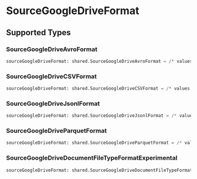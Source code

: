 # SourceGoogleDriveFormat


## Supported Types

### SourceGoogleDriveAvroFormat

```python
sourceGoogleDriveFormat: shared.SourceGoogleDriveAvroFormat = /* values here */
```

### SourceGoogleDriveCSVFormat

```python
sourceGoogleDriveFormat: shared.SourceGoogleDriveCSVFormat = /* values here */
```

### SourceGoogleDriveJsonlFormat

```python
sourceGoogleDriveFormat: shared.SourceGoogleDriveJsonlFormat = /* values here */
```

### SourceGoogleDriveParquetFormat

```python
sourceGoogleDriveFormat: shared.SourceGoogleDriveParquetFormat = /* values here */
```

### SourceGoogleDriveDocumentFileTypeFormatExperimental

```python
sourceGoogleDriveFormat: shared.SourceGoogleDriveDocumentFileTypeFormatExperimental = /* values here */
```

